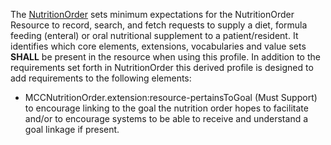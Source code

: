 The [NutritionOrder](http://hl7.org/fhir/StructureDefinition/NutritionOrder) sets minimum expectations for the NutritionOrder Resource to record, search, and fetch requests to supply a diet, formula feeding (enteral) or oral nutritional supplement to a patient/resident. It identifies which core elements, extensions, vocabularies and value sets **SHALL** be present in the resource when using this profile. In addition to the requirements set forth in NutritionOrder this derived profile is designed to add requirements to the following elements:
* MCCNutritionOrder.extension:resource-pertainsToGoal (Must Support) to encourage linking to the goal the nutrition order hopes to facilitate and/or to encourage systems to be able to receive and understand a goal linkage if present.


